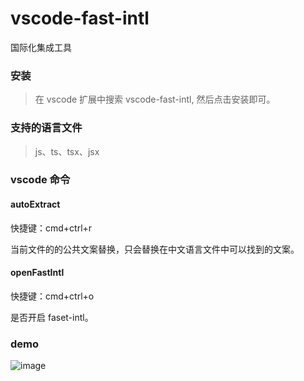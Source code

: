 # vscode-fast-intl

国际化集成工具

### 安装

> 在 vscode 扩展中搜索 vscode-fast-intl, 然后点击安装即可。

### 支持的语言文件

> js、ts、tsx、jsx

### vscode 命令

#### autoExtract

快捷键：cmd+ctrl+r

当前文件的的公共文案替换，只会替换在中文语言文件中可以找到的文案。

#### openFastIntl

快捷键：cmd+ctrl+o

是否开启 faset-intl。

### demo

![image](https://github.com/xiaotangdou/vscode-fast-intl/blob/master/demo.gif)
